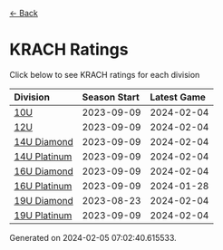 [<- Back](../readme.md)
# KRACH Ratings
Click below to see KRACH ratings for each division

| Division | Season Start | Latest Game |
| :-- | :-- | :-- |
| [10U](10U-ratings.md) | 2023-09-09 | 2024-02-04 |
| [12U](12U-ratings.md) | 2023-09-09 | 2024-02-04 |
| [14U Diamond](14U-Diamond-ratings.md) | 2023-09-09 | 2024-02-04 |
| [14U Platinum](14U-Platinum-ratings.md) | 2023-09-09 | 2024-02-04 |
| [16U Diamond](16U-Diamond-ratings.md) | 2023-09-09 | 2024-02-04 |
| [16U Platinum](16U-Platinum-ratings.md) | 2023-09-09 | 2024-01-28 |
| [19U Diamond](19U-Diamond-ratings.md) | 2023-08-23 | 2024-02-04 |
| [19U Platinum](19U-Platinum-ratings.md) | 2023-09-09 | 2024-02-04 |

Generated on 2024-02-05 07:02:40.615533.
